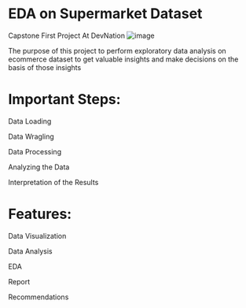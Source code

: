 # EDA on Supermarket Dataset

Capstone First Project At DevNation
![image](https://user-images.githubusercontent.com/87143776/134675303-b0f52e30-5396-46d1-a569-6fc0cfa292f4.png)



The purpose of this project to perform exploratory data analysis on ecommerce dataset to get valuable insights and make decisions on the basis of those insights

# Important Steps:

Data Loading

Data Wragling

Data Processing

Analyzing the Data

Interpretation of the Results

# Features:

Data Visualization

Data Analysis

EDA

Report

Recommendations
